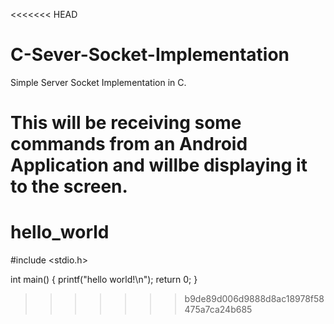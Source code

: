 <<<<<<< HEAD
# C-Sever-Socket-Implementation
Simple Server Socket Implementation in C.

This will be receiving some commands from an Android Application and willbe displaying it to the screen. 
=======
# hello_world

#include <stdio.h>

int main()
{
  printf("hello world!\n");
  return 0;
}
>>>>>>> b9de89d006d9888d8ac18978f58475a7ca24b685

